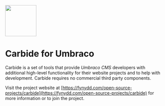 <img src="https://fynydd.com/images/carbide-icon.png" width="100" />

# Carbide for Umbraco

Carbide is a set of tools that provide *Umbraco CMS* developers with additional high-level functionality for their website projects and to help with development. Carbide requires no commercial third party components.

Visit the project website at [https://fynydd.com/open-source-projects/carbide](https://fynydd.com/open-source-projects/carbide) for more information or to join the project.
